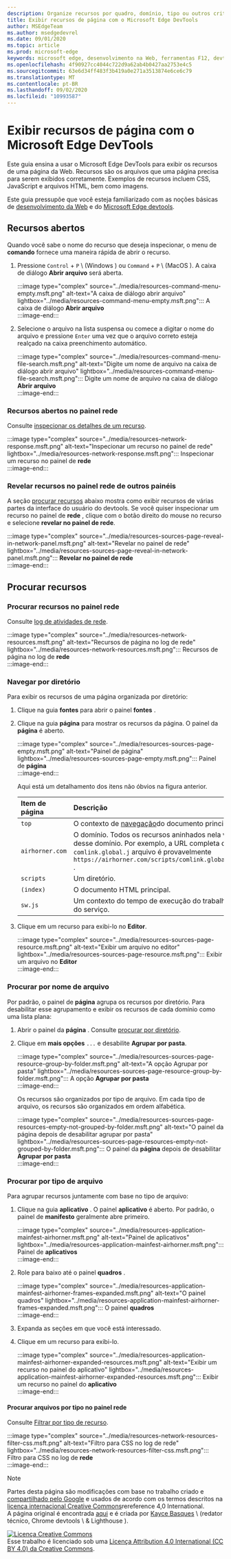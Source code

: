 ```yaml
---
description: Organize recursos por quadro, domínio, tipo ou outros critérios.
title: Exibir recursos de página com o Microsoft Edge DevTools
author: MSEdgeTeam
ms.author: msedgedevrel
ms.date: 09/01/2020
ms.topic: article
ms.prod: microsoft-edge
keywords: microsoft edge, desenvolvimento na Web, ferramentas F12, devtools
ms.openlocfilehash: 4f90927cc4044c722d9a62ab4b0427aa2753e4c5
ms.sourcegitcommit: 63e6d34ff483f3b419a0e271a3513874e6ce6c79
ms.translationtype: MT
ms.contentlocale: pt-BR
ms.lasthandoff: 09/02/2020
ms.locfileid: "10993587"
---
```

<!-- Copyright Kayce Basques 

   Licensed under the Apache License, Version 2.0 (the "License");
   you may not use this file except in compliance with the License.
   You may obtain a copy of the License at

       https://www.apache.org/licenses/LICENSE-2.0

   Unless required by applicable law or agreed to in writing, software
   distributed under the License is distributed on an "AS IS" BASIS,
   WITHOUT WARRANTIES OR CONDITIONS OF ANY KIND, either express or implied.
   See the License for the specific language governing permissions and
   limitations under the License.  -->  





# Exibir recursos de página com o Microsoft Edge DevTools   

  

Este guia ensina a usar o Microsoft Edge DevTools para exibir os recursos de uma página da Web.  Recursos são os arquivos que uma página precisa para serem exibidos corretamente.  Exemplos de recursos incluem CSS, JavaScript e arquivos HTML, bem como imagens.  

Este guia pressupõe que você esteja familiarizado com as noções básicas de [desenvolvimento da Web][MDNLearnWebDevelopment] e do [Microsoft Edge devtools][MicrosoftEdgeDevTools].  

## Recursos abertos   

Quando você sabe o nome do recurso que deseja inspecionar, o menu de **comando** fornece uma maneira rápida de abrir o recurso.  

1.  Pressione `Control` + `P` \ (Windows \) ou `Command` + `P` \ (MacOS \).  A caixa de diálogo **Abrir arquivo** será aberta.  
    
    :::image type="complex" source="../media/resources-command-menu-empty.msft.png" alt-text="A caixa de diálogo abrir arquivo" lightbox="../media/resources-command-menu-empty.msft.png":::
       A caixa de diálogo **Abrir arquivo**  
    :::image-end:::  
    
1.  Selecione o arquivo na lista suspensa ou comece a digitar o nome do arquivo e pressione `Enter` uma vez que o arquivo correto esteja realçado na caixa preenchimento automático.  
    
    :::image type="complex" source="../media/resources-command-menu-file-search.msft.png" alt-text="Digite um nome de arquivo na caixa de diálogo abrir arquivo" lightbox="../media/resources-command-menu-file-search.msft.png":::
       Digite um nome de arquivo na caixa de diálogo **Abrir arquivo**  
    :::image-end:::  
    
### Recursos abertos no painel rede   

Consulte [inspecionar os detalhes de um recurso][DevtoolsNetworkInspectDetailsResource].  

:::image type="complex" source="../media/resources-network-response.msft.png" alt-text="Inspecionar um recurso no painel de rede" lightbox="../media/resources-network-response.msft.png":::
   Inspecionar um recurso no painel de **rede**  
:::image-end:::  

### Revelar recursos no painel rede de outros painéis   

A seção [procurar recursos](#browse-resources) abaixo mostra como exibir recursos de várias partes da interface do usuário do devtools.  Se você quiser inspecionar um recurso no painel de **rede** , clique com o botão direito do mouse no recurso e selecione **revelar no painel de rede**.  

:::image type="complex" source="../media/resources-sources-page-reveal-in-network-panel.msft.png" alt-text="Revelar no painel de rede" lightbox="../media/resources-sources-page-reveal-in-network-panel.msft.png":::
   **Revelar no painel de rede**  
:::image-end:::  

## Procurar recursos   

### Procurar recursos no painel rede   

Consulte [log de atividades de rede][DevtoolsNetworkLogActivity].  

:::image type="complex" source="../media/resources-network-resources.msft.png" alt-text="Recursos de página no log de rede" lightbox="../media/resources-network-resources.msft.png":::
   Recursos de página no log de **rede**  
:::image-end:::  

### Navegar por diretório   

Para exibir os recursos de uma página organizada por diretório:  

1.  Clique na guia **fontes** para abrir o painel **fontes** .  
1.  Clique na guia **página** para mostrar os recursos da página.  O painel da **página** é aberto.  
    
    :::image type="complex" source="../media/resources-sources-page-empty.msft.png" alt-text="Painel de página" lightbox="../media/resources-sources-page-empty.msft.png":::
       Painel de **página**  
    :::image-end:::  
    
    Aqui está um detalhamento dos itens não óbvios na figura anterior.  
    
    | Item de página | Descrição |  
    |:--- |:--- |  
    | `top` | O contexto de [navegação][MDNInlineFrame]do documento principal. |  
    | `airhorner.com` | O domínio.  Todos os recursos aninhados nela vêm desse domínio.  Por exemplo, a URL completa do `comlink.global.j` arquivo é provavelmente `https://airhorner.com/scripts/comlink.global.js` . |  
    | `scripts` | Um diretório. |  
    | `(index)` | O documento HTML principal. |  
    | `sw.js` | Um contexto do tempo de execução do trabalho do serviço. |  
    
1.  Clique em um recurso para exibi-lo no **Editor**.  
    
    :::image type="complex" source="../media/resources-sources-page-resource.msft.png" alt-text="Exibir um arquivo no editor" lightbox="../media/resources-sources-page-resource.msft.png":::
       Exibir um arquivo no **Editor**  
    :::image-end:::  
    
### Procurar por nome de arquivo   

Por padrão, o painel de **página** agrupa os recursos por diretório.  Para desabilitar esse agrupamento e exibir os recursos de cada domínio como uma lista plana:  

1.  Abrir o painel da **página** .  Consulte [procurar por diretório](#browse-by-directory).  
1.  Clique em **mais opções** `...` e desabilite **Agrupar por pasta**.  
    
    :::image type="complex" source="../media/resources-sources-page-resource-group-by-folder.msft.png" alt-text="A opção Agrupar por pasta" lightbox="../media/resources-sources-page-resource-group-by-folder.msft.png":::
       A opção **Agrupar por pasta**  
    :::image-end:::  
    
    Os recursos são organizados por tipo de arquivo.  Em cada tipo de arquivo, os recursos são organizados em ordem alfabética.  
    
    :::image type="complex" source="../media/resources-sources-page-resources-empty-not-grouped-by-folder.msft.png" alt-text="O painel da página depois de desabilitar agrupar por pasta" lightbox="../media/resources-sources-page-resources-empty-not-grouped-by-folder.msft.png":::
       O painel da **página** depois de desabilitar **Agrupar por pasta**  
    :::image-end:::  
    
### Procurar por tipo de arquivo   

Para agrupar recursos juntamente com base no tipo de arquivo:  

1.  Clique na guia **aplicativo** .  O painel **aplicativo** é aberto.  Por padrão, o painel de **manifesto** geralmente abre primeiro.  
    
    :::image type="complex" source="../media/resources-application-mainfest-airhorner.msft.png" alt-text="Painel de aplicativos" lightbox="../media/resources-application-mainfest-airhorner.msft.png":::
       Painel de **aplicativos**  
    :::image-end:::  
    
1.  Role para baixo até o painel **quadros** .  
    
    :::image type="complex" source="../media/resources-application-mainfest-airhorner-frames-expanded.msft.png" alt-text="O painel quadros" lightbox="../media/resources-application-mainfest-airhorner-frames-expanded.msft.png":::
       O painel **quadros**  
    :::image-end:::  
    
1.  Expanda as seções em que você está interessado.  
1.  Clique em um recurso para exibi-lo.  
    
    :::image type="complex" source="../media/resources-application-mainfest-airhorner-expanded-resources.msft.png" alt-text="Exibir um recurso no painel do aplicativo" lightbox="../media/resources-application-mainfest-airhorner-expanded-resources.msft.png":::
       Exibir um recurso no painel do **aplicativo**  
    :::image-end:::  
    
#### Procurar arquivos por tipo no painel rede   

Consulte [Filtrar por tipo de recurso][DevtoolsNetworkFilterByResourceType].  

:::image type="complex" source="../media/resources-network-resources-filter-css.msft.png" alt-text="Filtro para CSS no log de rede" lightbox="../media/resources-network-resources-filter-css.msft.png":::
   Filtro para CSS no log de **rede**  
:::image-end:::  

<!--  
  


-->  

<!-- links -->  

[MicrosoftEdgeDevTools]: ../../devtools-guide-chromium.md "Ferramentas de desenvolvedor do Microsoft Edge (Chromium) | Documentos da Microsoft"  
[DevtoolsNetworkFilterByResourceType]: ../network/index.md#filter-by-resource-type "Filtrar por tipo de recurso-inspecionar atividade de rede no Microsoft Edge DevTools | Documentos da Microsoft"  
[DevtoolsNetworkInspectDetailsResource]: ../network/index.md#inspect-the-details-of-the-resource "Inspecionar os detalhes da atividade de rede de inspeção de recursos no Microsoft Edge DevTools | Documentos da Microsoft"  
[DevtoolsNetworkLogActivity]: ../network/index.md#log-network-activity "Registrar atividades de rede-Inspecione a atividade de rede no Microsoft Edge DevTools | Documentos da Microsoft"  

[MDNInlineFrame]: https://developer.mozilla.org/docs/Web/HTML/Element/iframe "> de<iframe: o elemento frame embutido | MDN"  
[MDNLearnWebDevelopment]: https://developer.mozilla.org/docs/Learn "Aprender sobre desenvolvimento na Web | MDN"  

> [!NOTE]
> Partes desta página são modificações com base no trabalho criado e [compartilhado pelo Google][GoogleSitePolicies] e usados de acordo com os termos descritos na [licença internacional Creative Commons][CCA4IL]rereference 4,0 International.  
> A página original é encontrada [aqui](https://developers.google.com/web/tools/chrome-devtools/resources/index) e é criada por [Kayce Basques][KayceBasques] \ (redator técnico, Chrome devtools \ & Lighthouse \).  

[![Licença Creative Commons][CCby4Image]][CCA4IL]  
Esse trabalho é licenciado sob uma [Licença Attribution 4.0 International (CC BY 4.0) da Creative Commons][CCA4IL].  

[CCA4IL]: https://creativecommons.org/licenses/by/4.0  
[CCby4Image]: https://i.creativecommons.org/l/by/4.0/88x31.png  
[GoogleSitePolicies]: https://developers.google.com/terms/site-policies  
[KayceBasques]: https://developers.google.com/web/resources/contributors/kaycebasques  
